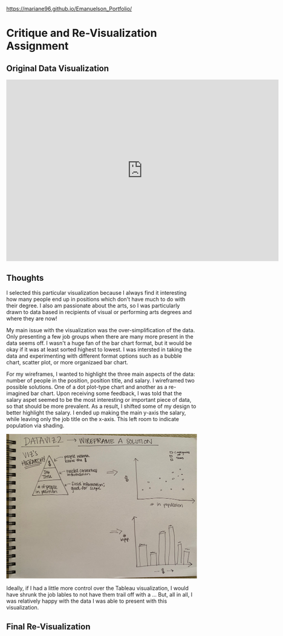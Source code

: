 https://mariane96.github.io/Emanuelson_Portfolio/

# Critique and Re-Visualization Assignment

## Original Data Visualization

<iframe width="720px" height="480px" src="https://datausa.io/profile/cip/visual-performing-arts/employment/top_income?viz=true" frameborder="0" ></iframe>

## Thoughts

I selected this particular visualization because I always find it interesting how many people end up in positions which don't have much to do with their degree. I also am passionate about the arts, so I was particularly drawn to data based in recipients of visual or performing arts degrees and where they are now!

My main issue with the visualization was the over-simplification of the data. Only presenting a few job groups when there are many more present in the data seems off. I wasn't a huge fan of the bar chart format, but it would be okay if it was at least sorted highest to lowest. I was intersted in taking the data and experimenting with different format options such as a bubble chart, scatter plot, or more organizaed bar chart.

For my wireframes, I wanted to highlight the three main aspects of the data: number of people in the position, position title, and salary. I wireframed two possible solutions. One of a dot plot-type chart and another as a re-imagined bar chart. Upon receiving some feedback, I was told that the salary aspet seemed to be the most interesting or important piece of data, so that should be more prevalent. As a result, I shifted some of my design to better highlight the salary. I ended up making the main y-axis the salary, while leaving only the job title on the x-axis. This left room to indicate population via shading. 

![Wireframe](Wireframe_Viz2.jpg)

Ideally, if I had a little more control over the Tableau visualization, I would have shrunk the job lables to not have them trail off with a ... But, all in all, I was relatively happy with the data I was able to present with this visualization.

## Final Re-Visualization
<script type='text/javascript' src='https://prod-useast-a.online.tableau.com/javascripts/api/viz_v1.js'></script><div class='tableauPlaceholder' style='width: 720px; height: 480px;'><object class='tableauViz' width='1536' height='697' style='display:none;'><param name='host_url' value='https%3A%2F%2Fprod-useast-a.online.tableau.com%2F' /> <param name='embed_code_version' value='3' /> <param name='site_root' value='&#47;t&#47;tellingstorieswithdataclasssite' /><param name='name' value='Viz2&#47;Sheet1' /><param name='tabs' value='no' /><param name='toolbar' value='yes' /><param name='showAppBanner' value='false' /></object></div>
